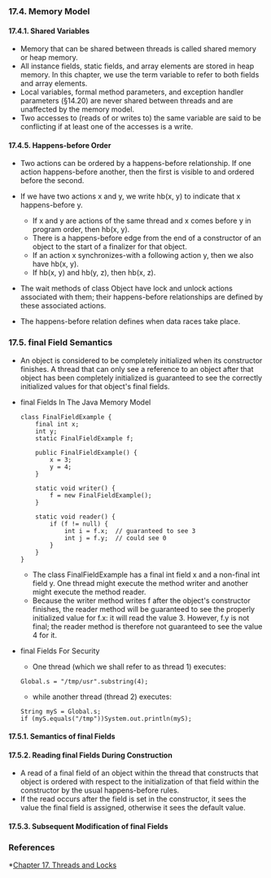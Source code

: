 ### 17.4. Memory Model

#### 17.4.1. Shared Variables
* Memory that can be shared between threads is called shared memory or heap memory.
* All instance fields, static fields, and array elements are stored in heap memory. In this chapter, we use the term variable to refer to both fields and array elements.
* Local variables, formal method parameters, and exception handler parameters (§14.20) are never shared between threads and are unaffected by the memory model.
* Two accesses to (reads of or writes to) the same variable are said to be conflicting if at least one of the accesses is a write.

#### 17.4.5. Happens-before Order

* Two actions can be ordered by a happens-before relationship. If one action happens-before another, then the first is visible to and ordered before the second.

* If we have two actions x and y, we write hb(x, y) to indicate that x happens-before y.

    * If x and y are actions of the same thread and x comes before y in program order, then hb(x, y).
    * There is a happens-before edge from the end of a constructor of an object to the start of a finalizer for that object.
    * If an action x synchronizes-with a following action y, then we also have hb(x, y).
    * If hb(x, y) and hb(y, z), then hb(x, z).

* The wait methods of class Object have lock and unlock actions associated with them; their happens-before relationships are defined by these associated actions.

* The happens-before relation defines when data races take place.


### 17.5. final Field Semantics
* An object is considered to be completely initialized when its constructor finishes. A thread that can only see a reference to an object after that object has been completely initialized is guaranteed to see the correctly initialized values for that object's final fields.

* final Fields In The Java Memory Model
    ```
    class FinalFieldExample { 
        final int x;
        int y; 
        static FinalFieldExample f;

        public FinalFieldExample() {
            x = 3; 
            y = 4; 
        } 

        static void writer() {
            f = new FinalFieldExample();
        } 

        static void reader() {
            if (f != null) {
                int i = f.x;  // guaranteed to see 3  
                int j = f.y;  // could see 0
            } 
        } 
    }
    ```
    * The class FinalFieldExample has a final int field x and a non-final int field y. One thread might execute the method writer and another might execute the method reader.
    * Because the writer method writes f after the object's constructor finishes, the reader method will be guaranteed to see the properly initialized value for f.x: it will read the value 3. However, f.y is not final; the reader method is therefore not guaranteed to see the value 4 for it.
    
* final Fields For Security
    * One thread (which we shall refer to as thread 1) executes:
    ```
    Global.s = "/tmp/usr".substring(4);
    ```
    * while another thread (thread 2) executes:
    ```
    String myS = Global.s; 
    if (myS.equals("/tmp"))System.out.println(myS);
    ```
#### 17.5.1. Semantics of final Fields

#### 17.5.2. Reading final Fields During Construction
* A read of a final field of an object within the thread that constructs that object is ordered with respect to the initialization of that field within the constructor by the usual happens-before rules. 
* If the read occurs after the field is set in the constructor, it sees the value the final field is assigned, otherwise it sees the default value.

#### 17.5.3. Subsequent Modification of final Fields

### References
*[Chapter 17. Threads and Locks](https://docs.oracle.com/javase/specs/jls/se8/html/jls-17.html)


